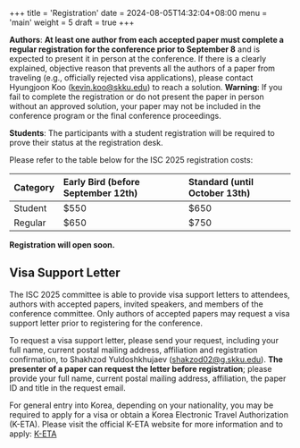 +++
title = 'Registration'
date = 2024-08-05T14:32:04+08:00
menu = 'main'
weight = 5
draft = true
+++

**Authors**: **At least one author from each accepted paper must complete a regular registration for the conference prior to September 8** and is expected to present it in person at the conference. If there is a clearly explained, objective reason that prevents all the authors of a paper from traveling (e.g., officially rejected visa applications), please contact
Hyungjoon Koo (kevin.koo@skku.edu) to reach a solution. **Warning**: If you fail to complete the registration or do not present the paper in person without an approved solution, your paper may not be included in the conference program or the final conference proceedings.

**Students**:
The participants with a student registration will be required to prove their status at the registration desk.

Please refer to the table below for the ISC 2025 registration costs:

| Category | Early Bird (before September 12th) | Standard (until October 13th) |
| :------- | :--------------------------------- | :---------------------------- |
| Student  | $550                               | $650                          |
| Regular  | $650                               | $750                          |

**Registration will open soon.**

<!-- In order to complete the registration procedure please use the button below: -->

<!-- {{< button href="/registration/form/" class="btn" target="_blank" >}}Registration{{< /button >}} -->

## Visa Support Letter

The ISC 2025 committee is able to provide visa support letters to attendees, authors with accepted papers, invited speakers, and members of the conference committee. Only authors of accepted papers may request a visa support letter prior to registering for the conference.

To request a visa support letter, please send your request, including your full name, current postal mailing address, affiliation and registration confirmation, to Shakhzod Yuldoshkhujaev (shakzod02@g.skku.edu). **The presenter of a paper can request the letter before registration**; please provide your full name, current postal mailing address, affiliation, the paper ID and title in the request email.

For general entry into Korea, depending on your nationality, you may be required to apply for a visa or obtain a Korea Electronic Travel Authorization (K-ETA). Please visit the official K-ETA website for more information and to apply: [K-ETA](https://www.k-eta.go.kr/portal/newapply/index.do?locale=EN)
